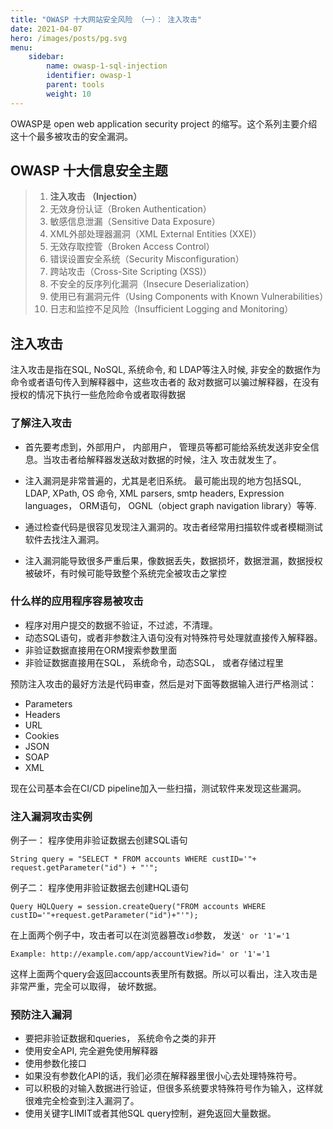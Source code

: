 ```yaml
---
title: "OWASP 十大网站安全风险 （一）： 注入攻击"
date: 2021-04-07
hero: /images/posts/pg.svg
menu:
    sidebar:
        name: owasp-1-sql-injection
        identifier: owasp-1
        parent: tools
        weight: 10
---
```


OWASP是 open web application security project 的缩写。这个系列主要介绍这十个最多被攻击的安全漏洞。

## OWASP 十大信息安全主题
> 1. **注入攻击 （Injection）**
> 2. 无效身份认证（Broken Authentication）
> 3. 敏感信息泄漏（Sensitive Data Exposure）
> 4. XML外部处理器漏洞（XML External Entities (XXE)）
> 5. 无效存取控管（Broken Access Control）
> 6. 错误设置安全系统（Security Misconfiguration）
> 7. 跨站攻击（Cross-Site Scripting (XSS)）
> 8. 不安全的反序列化漏洞（Insecure Deserialization）
> 9. 使用已有漏洞元件（Using Components with Known Vulnerabilities）
> 10. 日志和监控不足风险（Insufficient Logging and Monitoring）


## 注入攻击
注入攻击是指在SQL, NoSQL, 系统命令, 和 LDAP等注入时候, 非安全的数据作为命令或者语句传入到解释器中，这些攻击者的
敌对数据可以骗过解释器，在没有授权的情况下执行一些危险命令或者取得数据

### 了解注入攻击
* 首先要考虑到，外部用户， 内部用户， 管理员等都可能给系统发送非安全信息。当攻击者给解释器发送敌对数据的时候，注入
攻击就发生了。

* 注入漏洞是非常普遍的，尤其是老旧系统。 最可能出现的地方包括SQL, LDAP, XPath, OS 命令, XML parsers, 
smtp headers, Expression languages， ORM语句， OGNL（object graph navigation library）等等.

* 通过检查代码是很容见发现注入漏洞的。攻击者经常用扫描软件或者模糊测试软件去找注入漏洞。

* 注入漏洞能导致很多严重后果，像数据丢失，数据损坏，数据泄漏，数据授权被破坏，有时候可能导致整个系统完全被攻击之掌控

### 什么样的应用程序容易被攻击
* 程序对用户提交的数据不验证，不过滤，不清理。
* 动态SQL语句，或者非参数注入语句没有对特殊符号处理就直接传入解释器。
* 非验证数据直接用在ORM搜索参数里面
* 非验证数据直接用在SQL， 系统命令，动态SQL， 或者存储过程里

预防注入攻击的最好方法是代码审查，然后是对下面等数据输入进行严格测试：
* Parameters
* Headers
* URL
* Cookies
* JSON
* SOAP
* XML

现在公司基本会在CI/CD pipeline加入一些扫描，测试软件来发现这些漏洞。


### 注入漏洞攻击实例
例子一：
程序使用非验证数据去创建SQL语句
```
String query = "SELECT * FROM accounts WHERE custID='"+ request.getParameter("id") + "'";
```


例子二：
程序使用非验证数据去创建HQL语句
```
Query HQLQuery = session.createQuery("FROM accounts WHERE custID='"+request.getParameter("id")+"'");
```

在上面两个例子中，攻击者可以在浏览器篡改`id`参数， 发送`' or '1'='1`

```
Example: http://example.com/app/accountView?id=' or '1'='1
```
这样上面两个query会返回accounts表里所有数据。所以可以看出，注入攻击是非常严重，完全可以取得， 破坏数据。


### 预防注入漏洞
* 要把非验证数据和queries， 系统命令之类的非开
* 使用安全API, 完全避免使用解释器
* 使用参数化接口
* 如果没有参数化API的话，我们必须在解释器里很小心去处理特殊符号。
* 可以积极的对输入数据进行验证，但很多系统要求特殊符号作为输入，这样就很难完全检查到注入漏洞了。
* 使用关键字LIMIT或者其他SQL query控制，避免返回大量数据。
